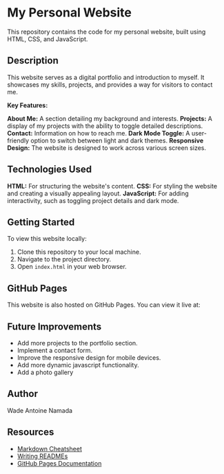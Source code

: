 # My Personal Website

This repository contains the code for my personal website, built using HTML, CSS, and JavaScript.

## Description

This website serves as a digital portfolio and introduction to myself. It showcases my skills, projects, and provides a way for visitors to contact me.

**Key Features:**

 **About Me:** A section detailing my background and interests.
 **Projects:** A display of my projects with the ability to toggle detailed descriptions.
 **Contact:** Information on how to reach me.
 **Dark Mode Toggle:** A user-friendly option to switch between light and dark themes.
 **Responsive Design:** The website is designed to work across various screen sizes.

## Technologies Used

 **HTML:** For structuring the website's content.
 **CSS:** For styling the website and creating a visually appealing layout.
 **JavaScript:** For adding interactivity, such as toggling project details and dark mode.

## Getting Started

To view this website locally:

1.  Clone this repository to your local machine.
2.  Navigate to the project directory.
3.  Open `index.html` in your web browser.

## GitHub Pages

This website is also hosted on GitHub Pages. You can view it live at:



## Future Improvements

* Add more projects to the portfolio section.
* Implement a contact form.
* Improve the responsive design for mobile devices.
* Add more dynamic javascript functionality.
* Add a photo gallery

## Author

Wade Antoine Namada

## Resources

* [Markdown Cheatsheet](https://www.markdownguide.org/cheat-sheet/)
* [Writing READMEs](https://www.freecodecamp.org/news/how-to-write-a-good-readme-file/)
* [GitHub Pages Documentation](https://pages.github.com/)